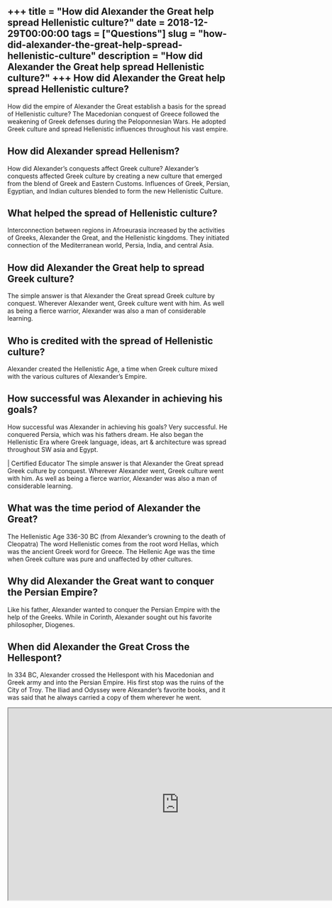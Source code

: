 +++
title = "How did Alexander the Great help spread Hellenistic culture?"
date = 2018-12-29T00:00:00
tags = ["Questions"]
slug = "how-did-alexander-the-great-help-spread-hellenistic-culture"
description = "How did Alexander the Great help spread Hellenistic culture?"
+++
How did Alexander the Great help spread Hellenistic culture?
------------------------------------------------------------

How did the empire of Alexander the Great establish a basis for the spread of Hellenistic culture? The Macedonian conquest of Greece followed the weakening of Greek defenses during the Peloponnesian Wars. He adopted Greek culture and spread Hellenistic influences throughout his vast empire.

How did Alexander spread Hellenism?
-----------------------------------

How did Alexander’s conquests affect Greek culture? Alexander’s conquests affected Greek culture by creating a new culture that emerged from the blend of Greek and Eastern Customs. Influences of Greek, Persian, Egyptian, and Indian cultures blended to form the new Hellenistic Culture.

What helped the spread of Hellenistic culture?
----------------------------------------------

Interconnection between regions in Afroeurasia increased by the activities of Greeks, Alexander the Great, and the Hellenistic kingdoms. They initiated connection of the Mediterranean world, Persia, India, and central Asia.

How did Alexander the Great help to spread Greek culture?
---------------------------------------------------------

The simple answer is that Alexander the Great spread Greek culture by conquest. Wherever Alexander went, Greek culture went with him. As well as being a fierce warrior, Alexander was also a man of considerable learning.

Who is credited with the spread of Hellenistic culture?
-------------------------------------------------------

Alexander created the Hellenistic Age, a time when Greek culture mixed with the various cultures of Alexander’s Empire.

How successful was Alexander in achieving his goals?
----------------------------------------------------

How successful was Alexander in achieving his goals? Very successful. He conquered Persia, which was his fathers dream. He also began the Hellenistic Era where Greek language, ideas, art &amp; architecture was spread throughout SW asia and Egypt.

| Certified Educator The simple answer is that Alexander the Great spread Greek culture by conquest. Wherever Alexander went, Greek culture went with him. As well as being a fierce warrior, Alexander was also a man of considerable learning.

What was the time period of Alexander the Great?
------------------------------------------------

The Hellenistic Age 336-30 BC (from Alexander’s crowning to the death of Cleopatra) The word Hellenistic comes from the root word Hellas, which was the ancient Greek word for Greece. The Hellenic Age was the time when Greek culture was pure and unaffected by other cultures.

Why did Alexander the Great want to conquer the Persian Empire?
---------------------------------------------------------------

Like his father, Alexander wanted to conquer the Persian Empire with the help of the Greeks. While in Corinth, Alexander sought out his favorite philosopher, Diogenes.

When did Alexander the Great Cross the Hellespont?
--------------------------------------------------

In 334 BC, Alexander crossed the Hellespont with his Macedonian and Greek army and into the Persian Empire. His first stop was the ruins of the City of Troy. The Iliad and Odyssey were Alexander’s favorite books, and it was said that he always carried a copy of them wherever he went.

<iframe allow="accelerometer; autoplay; clipboard-write; encrypted-media; gyroscope; picture-in-picture" allowfullscreen="" class="__youtube_prefs__  epyt-is-override  no-lazyload" data-no-lazy="1" data-origheight="433" data-origwidth="770" data-skipgform_ajax_framebjll="" height="433" id="_ytid_40333" loading="lazy" src="https://www.youtube.com/embed/4tL_UTH0SLs?enablejsapi=1&autoplay=0&cc_load_policy=0&cc_lang_pref=&iv_load_policy=1&loop=0&modestbranding=0&rel=1&fs=1&playsinline=0&autohide=2&theme=dark&color=red&controls=1&" title="YouTube player" width="770"></iframe>